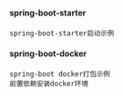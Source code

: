 #### spring-boot-starter
    spring-boot-starter启动示例
#### spring-boot-docker
    spring-boot docker打包示例
    前置依赖安装docker环境